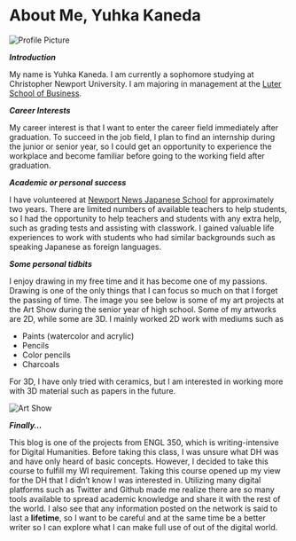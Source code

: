 # About Me, Yuhka Kaneda

![Profile Picture](https://yuhkak.github.io/YuhkaK/images/Profile.jpg)

**_Introduction_**

My name is Yuhka Kaneda. I am currently a sophomore studying at Christopher Newport University. I am majoring in management at the [Luter School of Business](https://cnu.edu/academics/departments/business/).

**_Career Interests_**

My career interest is that I want to enter the career field immediately after graduation. To succeed in the job field, I plan to find an internship during the junior or senior year, so I could get an opportunity to experience the workplace and become familiar before going to the working field after graduation.

**_Academic or personal success_**

I have volunteered at [Newport News Japanese School](http://www.japan-virginia.org/JapaneseSchools.html) for approximately two years. There are limited numbers of available teachers to help students, so I had the opportunity to help teachers and students with any extra help, such as grading tests and assisting with classwork. I gained valuable life experiences to work with students who had similar backgrounds such as speaking Japanese as foreign languages.

**_Some personal tidbits_**

I enjoy drawing in my free time and it has become one of my passions. Drawing is one of the only things that I can focus so much on that I forget the passing of time. The image you see below is some of my art projects at the Art Show during the senior year of high school. Some of my artworks are 2D, while some are 3D. I mainly worked 2D work with mediums such as 
* Paints (watercolor and acrylic)
* Pencils
* Color pencils 
* Charcoals

For 3D, I have only tried with ceramics, but I am interested in working more with 3D material such as papers in the future.

![Art Show](https://yuhkak.github.io/YuhkaK/images/Artshow.jpg)

**_Finally…_**

This blog is one of the projects from ENGL 350, which is writing-intensive for Digital Humanities. 
Before taking this class, I was unsure what DH was and have only heard of basic concepts. However, I decided to take this course to fulfill my WI requirement.
Taking this course opened up my view for the DH that I didn’t know I was interested in. Utilizing many digital platforms such as Twitter and Github made me realize there are so many tools available to spread academic knowledge and share it with the rest of the world. I also see that any information posted on the network is said to last a **lifetime**, so I want to be careful and at the same time be a better writer so I can explore what I can make full use of out of the digital world.


